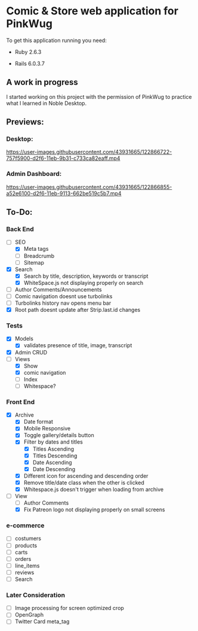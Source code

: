 # Comic & Store web application for PinkWug


To get this application running you need:

* Ruby 2.6.3

* Rails 6.0.3.7


## A work in progress
I started working on this project with the permission of PinkWug to practice what I learned in Noble Desktop. 

## Previews:
### Desktop:
https://user-images.githubusercontent.com/43931665/122866722-757f5900-d2f6-11eb-9b31-c733ca82eaff.mp4
### Admin Dashboard:
https://user-images.githubusercontent.com/43931665/122866855-a52e6100-d2f6-11eb-9113-662be519c5b7.mp4


## To-Do:
### Back End
- [ ] SEO
  - [x] Meta tags
  - [ ] Breadcrumb
  - [ ] Sitemap
- [x] Search
  - [x] Search by title, description, keywords or transcript
  - [x] WhiteSpace.js not displaying properly on search
- [ ] Author Comments/Announcements
- [ ] Comic navigation doesnt use turbolinks
- [ ] Turbolinks history nav opens menu bar
- [x] Root path doesnt update after Strip.last.id changes
### Tests
- [x] Models 
  - [x] validates presence of title, image, transcript
- [x] Admin CRUD
- [ ] Views
  - [x] Show
  - [x] comic navigation
  - [ ] Index
  - [ ] Whitespace?
### Front End
- [x] Archive
  - [x] Date format
  - [x] Mobile Responsive
  - [x] Toggle gallery/details button
  - [x] Filter by dates and titles
    - [x] Titles Ascending
    - [x] Titles Descending
    - [x] Date Ascending
    - [x] Date Descending
  - [x] Different icon for ascending and descending order
  - [x] Remove title/date class when the other is clicked
  - [x] Whitespace.js doesn't trigger when loading from archive
- [ ] View
  - [ ] Author Comments
  - [x] Fix Patreon logo not displaying properly on small screens

### e-commerce
- [ ] costumers
- [ ] products
- [ ] carts
- [ ] orders
- [ ] line_items
- [ ] reviews
- [ ] Search

### Later Consideration
- [ ] Image processing for screen optimized crop
- [ ] OpenGraph 
- [ ] Twitter Card meta_tag
